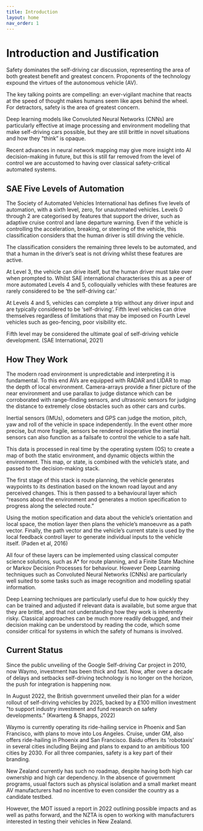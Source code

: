 ```yaml
---
title: Introduction
layout: home
nav_order: 1
---
```


# Introduction and Justification

Safety dominates the self-driving car discussion, representing the area of both greatest benefit and greatest concern. Proponents of the technology expound the virtues of the autonomous vehicle (AV).

The key talking points are compelling: an ever-vigilant machine that reacts at the speed of thought makes humans seem like apes behind the wheel. For detractors, safety is the area of greatest concern.

Deep learning models like Convoluted Neural Networks (CNNs) are particularly effective at image processing and environment modelling that make self-driving cars possible, but they are still brittle in novel situations and how they "think” is opaque.

Recent advances in neural network mapping may give more insight into AI decision-making in future, but this is still far removed from the level of control we are accustomed to having over classical safety-critical automated systems.

## SAE Five Levels of Automation

The Society of Automated Vehicles International has defines five levels of automation, with a sixth level, zero, for unautomated vehicles. Levels 0 through 2 are categorised by features that support the driver, such as adaptive cruise control and lane departure warning. Even if the vehicle is controlling the acceleration, breaking, or steering of the vehicle, this classification considers that the human driver is still driving the vehicle.

The classification considers the remaining three levels to be automated, and that a human in the driver’s seat is not driving whilst these features are active.

At Level 3, the vehicle can drive itself, but the human driver must take over when prompted to. Whilst SAE international characterises this as a peer of more automated Levels 4 and 5, colloquially vehicles with these features are rarely considered to be ‘the self-driving car.’

At Levels 4 and 5, vehicles can complete a trip without any driver input and are typically considered to be ‘self-driving’. Fifth level vehicles can drive themselves regardless of limitations that may be imposed on Fourth Level vehicles such as geo-fencing, poor visibility etc.

Fifth level may be considered the ultimate goal of self-driving vehicle development. (SAE International, 2021)

## How They Work

The modern road environment is unpredictable and interpreting it is fundamental. To this end AVs are equipped with RADAR and LIDAR to map the depth of local environment. Camera-arrays provide a finer picture of the near environment and use parallax to judge distance which can be corroborated with range-finding sensors, and ultrasonic sensors for judging the distance to extremely close obstacles such as other cars and curbs.

Inertial sensors (IMUs), odometers and GPS can judge the motion, pitch, yaw and roll of the vehicle in space independently. In the event other more precise, but more fragile, sensors be rendered inoperative the inertial sensors can also function as a failsafe to control the vehicle to a safe halt.

This data is processed in real time by the operating system (OS) to create a map of both the static environment, and dynamic objects within the environment. This map, or state, is combined with the vehicle’s state, and passed to the decision-making stack.

The first stage of this stack is route planning, the vehicle generates waypoints to its destination based on the known road layout and any perceived changes. This is then passed to a behavioural layer which “reasons about the environment and generates a motion specification to progress along the selected route.”

Using the motion specification and data about the vehicle’s orientation and local space, the motion layer then plans the vehicle’s manoeuvre as a path vector. Finally, the path vector and the vehicle’s current state is used by the local feedback control layer to generate individual inputs to the vehicle itself. (Paden et al, 2016)

All four of these layers can be implemented using classical computer science solutions, such as A* for route planning, and a Finite State Machine or Markov Decision Processes for behaviour. However Deep Learning techniques such as Convoluted Neural Networks (CNNs) are particularly well suited to some tasks such as image recognition and modelling spatial information.

Deep Learning techniques are particularly useful due to how quickly they can be trained and adjusted if relevant data is available, but some argue that they are brittle, and that not understanding how they work is inherently risky. Classical approaches can be much more readily debugged, and their decision making can be understood by reading the code, which some consider critical for systems in which the safety of humans is involved.

## Current Status

Since the public unveiling of the Google Self-driving Car project in 2010, now Waymo, investment has been thick and fast. Now, after over a decade of delays and setbacks self-driving technology is no longer on the horizon, the push for integration is happening now.

In August 2022, the British government unveiled their plan for a wider rollout of self-driving vehicles by 2025, backed by a £100 million investment "to support industry investment and fund research on safety developments.” (Kwarteng & Shapps, 2022)

Waymo is currently operating its ride-hailing service in Phoenix and San Francisco, with plans to move into Los Angeles.
Cruise, under GM, also offers ride-hailing in Phoenix and San Francisco.
Baidu offers its 'robotaxis’ in several cities including Beijing and plans to expand to an ambitious 100 cities by 2030.
For all three companies, safety is a key part of their branding.

New Zealand currently has such no roadmap, despite having both high car ownership and high car dependency. In the absence of government programs, usual factors such as physical isolation and a small market meant AV manufacturers had no incentive to even consider the country as a candidate testbed.

However, the MOT issued a report in 2022 outlining possible impacts and as well as paths forward, and the NZTA is open to working with manufacturers interested in testing their vehicles in New Zealand.
